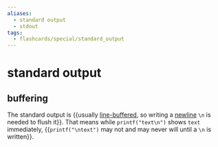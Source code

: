 ```yaml
---
aliases:
  - standard output
  - stdout
tags:
  - flashcards/special/standard_output
---
```


# standard output

## buffering

The standard output is {{usually [line-buffered](../general/data%20buffer.md), so writing a [newline](../general/newline.md) `\n` is needed to flush it}}. That means while `printf("text\n")` shows `text` immediately, {{`printf("\ntext")` may not and may never will until a `\n` is written}}. <!--SR:!2024-01-04,62,310!2024-01-12,70,310-->
